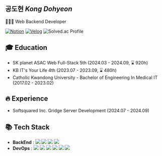 ## 공도현 <em>Kong Dohyeon</em>
👨🏻‍💻 Web Backend Developer

[![Notion](https://img.shields.io/badge/Portfolio-000000?style=flat&logo=notion&logoColor=white)](https://quickest-cup-9f4.notion.site/Backend-Developer-587ea5742d54476686492bcf314f0387)
[![Velog](https://img.shields.io/badge/velog-20C997?style=flat&logo=velog&logoColor=white)](https://velog.io/@kkong_do/posts)
![Solved.ac Profile](http://mazassumnida.wtf/api/mini/generate_badge?boj=kkongdo)

## 🎓 Education
- SK planet ASAC Web Full-Stack 5th (2024.03 - 2024.09, ⌛ 920h)
- KB IT's Your Life 4th (2023.07 - 2023.09, ⌛ 480h)
- Catholic Kwandong University - Bachelor of Engineering In Medical IT (2017.02 - 2023.02)

## 🔥 Experience
- Softsquared Inc. Gridge Server Development (2024.07 - 2024.09)

## 📚 Tech Stack
  - **BackEnd** : <img src="https://img.shields.io/badge/Java-007396?style=flat&logo=openJDK&logoColor=white"/> <img src="https://img.shields.io/badge/Kotlin-7F52FF?style=flat&logo=kotlin&logoColor=white"/> <img src="https://img.shields.io/badge/Spring-6DB33F?style=flat&logo=spring&logoColor=white"/> <img src="https://img.shields.io/badge/Spring Boot-6DB33F?style=flat&logo=spring-boot&logoColor=white"/>
  - **DevOps** : <img src="https://img.shields.io/badge/Oracle-F80000?style=flat&logo=Oracle&logoColor=white"/> <img src="https://img.shields.io/badge/MySQL-4479A1?style=flat&logo=MySQL&logoColor=white"/> <img src="https://img.shields.io/badge/Amazon RDS-527FFF?style=flat&logo=amazonrds&logoColor=white"/> <img src="https://img.shields.io/badge/Amazon EC2-FF9900?style=flat&logo=amazonec2&logoColor=white"/> <img src="https://img.shields.io/badge/Docker-2496ED?style=flat&logo=Docker&logoColor=white"/> <img src="https://img.shields.io/badge/GitHub Actions-2088FF?style=flat&logo=GitHub Actions&logoColor=white"/>
